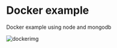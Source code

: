 # Docker example

Docker example using node and mongodb

![dockerimg](https://c0.klipartz.com/pngpicture/256/416/gratis-png-docker-github-node-js-mongodb-software-de-computadora-github.png)
